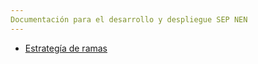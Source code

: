 ```yaml
---
Documentación para el desarrollo y despliegue SEP NEN
---
```


- [Estrategía de ramas](./GITFLOW.md)